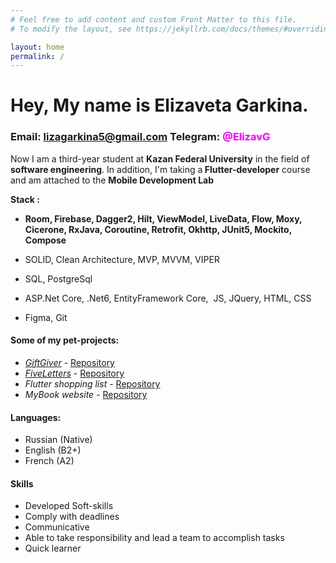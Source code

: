 ```yaml
---
# Feel free to add content and custom Front Matter to this file.
# To modify the layout, see https://jekyllrb.com/docs/themes/#overriding-theme-defaults

layout: home
permalink: /
---
```

<h1>Hey, My name is Elizaveta Garkina.</h1>
<h3>Email: <strong><a href="mailto:lizagarkina5@gmail.com">lizagarkina5@gmail.com</a> </strong><strong>Telegram:</strong> <span style="color: #ff00ff;"><strong>@ElizavG</strong></span></h3>
<p>Now I am a third-year student at <strong>Kazan Federal University</strong> in the field of <strong>software engineering</strong>. In addition, I'm taking a<strong> Flutter-developer</strong> course and am attached to the <strong>Mobile Development Lab</strong></p>
<p><strong>Stack :</strong></p>
<ul>
<li>
<p><strong>Room, Firebase, Dagger2, Hilt, ViewModel, LiveData, Flow, Moxy, Cicerone, RxJava, Coroutine, Retrofit, Okhttp, JUnit5, Mockito, Compose</strong></p>
</li>
<li>
<p><span style="font-weight: 400;">SOLID, Clean Architecture, MVP, MVVM, VIPER</span></p>
</li>
<li>
<p><span style="font-weight: 400;">SQL, PostgreSql</span></p>
</li>
<li>
<p><span style="font-weight: 400;">ASP.Net Core, .Net6, EntityFramework Core,&nbsp; JS, JQuery, HTML, CSS</span></p>
</li>
<li>
<p><span style="font-weight: 400;">Figma, Git</span></p>
</li>
</ul>
<h4>Some of my pet-projects:</h4>
<ul>
<li><a href="/fiveLetters"><em>GiftGiver</em></a> - <a href="https://github.com/Elizav555/GiftGiver">Repository</a></li>
<li><a href="https://elizav555.github.io/FiveLetters"><em>FiveLetters</em></a> - <a href="https://github.com/Elizav555/FiveLetters">Repository</a></li>
<li><em>Flutter shopping list</em> - <a href="https://github.com/Elizav555/Firebase">Repository</a></li>
<li><em>MyBook website</em> - <a href="https://github.com/Elizav555/MyBook">Repository</a></li>
</ul>
<h4>Languages:</h4>
<ul>
<li>Russian (Native)</li>
<li>English (B2+)</li>
<li>French (A2)</li>
</ul>
<h4>Skills</h4>
<ul>
<li>Developed Soft-skills</li>
<li>Comply with deadlines</li>
<li>Communicative</li>
<li>Able to take responsibility and lead a team to accomplish tasks</li>
<li>Quick learner</li>
</ul>